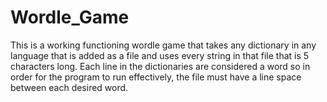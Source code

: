 # Wordle_Game
This is a working functioning wordle game that takes any dictionary in any language that is added as a file and uses every string in that file that is 5 characters long.  Each line in the dictionaries are considered a word so in order for the program to run effectively, the file must have a line space between each desired word.

